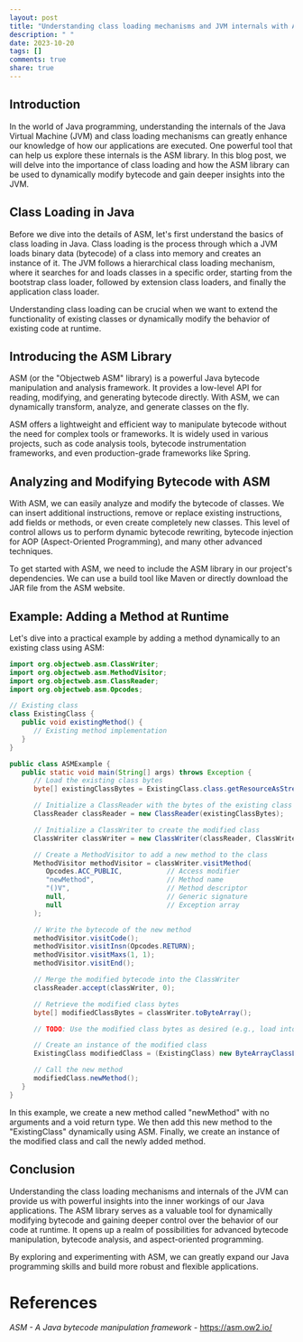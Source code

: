 ```yaml
---
layout: post
title: "Understanding class loading mechanisms and JVM internals with ASM Library"
description: " "
date: 2023-10-20
tags: []
comments: true
share: true
---
```


## Introduction

In the world of Java programming, understanding the internals of the Java Virtual Machine (JVM) and class loading mechanisms can greatly enhance our knowledge of how our applications are executed. One powerful tool that can help us explore these internals is the ASM library. In this blog post, we will delve into the importance of class loading and how the ASM library can be used to dynamically modify bytecode and gain deeper insights into the JVM.

## Class Loading in Java

Before we dive into the details of ASM, let's first understand the basics of class loading in Java. Class loading is the process through which a JVM loads binary data (bytecode) of a class into memory and creates an instance of it. The JVM follows a hierarchical class loading mechanism, where it searches for and loads classes in a specific order, starting from the bootstrap class loader, followed by extension class loaders, and finally the application class loader.

Understanding class loading can be crucial when we want to extend the functionality of existing classes or dynamically modify the behavior of existing code at runtime.

## Introducing the ASM Library

ASM (or the "Objectweb ASM" library) is a powerful Java bytecode manipulation and analysis framework. It provides a low-level API for reading, modifying, and generating bytecode directly. With ASM, we can dynamically transform, analyze, and generate classes on the fly.

ASM offers a lightweight and efficient way to manipulate bytecode without the need for complex tools or frameworks. It is widely used in various projects, such as code analysis tools, bytecode instrumentation frameworks, and even production-grade frameworks like Spring.

## Analyzing and Modifying Bytecode with ASM

With ASM, we can easily analyze and modify the bytecode of classes. We can insert additional instructions, remove or replace existing instructions, add fields or methods, or even create completely new classes. This level of control allows us to perform dynamic bytecode rewriting, bytecode injection for AOP (Aspect-Oriented Programming), and many other advanced techniques.

To get started with ASM, we need to include the ASM library in our project's dependencies. We can use a build tool like Maven or directly download the JAR file from the ASM website.

## Example: Adding a Method at Runtime

Let's dive into a practical example by adding a method dynamically to an existing class using ASM:

```java
import org.objectweb.asm.ClassWriter;
import org.objectweb.asm.MethodVisitor;
import org.objectweb.asm.ClassReader;
import org.objectweb.asm.Opcodes;

// Existing class
class ExistingClass {
   public void existingMethod() {
      // Existing method implementation
   }
}

public class ASMExample {
   public static void main(String[] args) throws Exception {
      // Load the existing class bytes
      byte[] existingClassBytes = ExistingClass.class.getResourceAsStream("ExistingClass.class").readAllBytes();

      // Initialize a ClassReader with the bytes of the existing class
      ClassReader classReader = new ClassReader(existingClassBytes);

      // Initialize a ClassWriter to create the modified class
      ClassWriter classWriter = new ClassWriter(classReader, ClassWriter.COMPUTE_FRAMES);

      // Create a MethodVisitor to add a new method to the class
      MethodVisitor methodVisitor = classWriter.visitMethod(
         Opcodes.ACC_PUBLIC,           // Access modifier
         "newMethod",                  // Method name
         "()V",                        // Method descriptor
         null,                         // Generic signature
         null                          // Exception array
      );

      // Write the bytecode of the new method
      methodVisitor.visitCode();
      methodVisitor.visitInsn(Opcodes.RETURN);
      methodVisitor.visitMaxs(1, 1);
      methodVisitor.visitEnd();

      // Merge the modified bytecode into the ClassWriter
      classReader.accept(classWriter, 0);

      // Retrieve the modified class bytes
      byte[] modifiedClassBytes = classWriter.toByteArray();

      // TODO: Use the modified class bytes as desired (e.g., load into a new class loader)

      // Create an instance of the modified class
      ExistingClass modifiedClass = (ExistingClass) new ByteArrayClassLoader().defineClass("ExistingClass", modifiedClassBytes).newInstance();

      // Call the new method
      modifiedClass.newMethod();
   }
}
```

In this example, we create a new method called "newMethod" with no arguments and a void return type. We then add this new method to the "ExistingClass" dynamically using ASM. Finally, we create an instance of the modified class and call the newly added method.

## Conclusion

Understanding the class loading mechanisms and internals of the JVM can provide us with powerful insights into the inner workings of our Java applications. The ASM library serves as a valuable tool for dynamically modifying bytecode and gaining deeper control over the behavior of our code at runtime. It opens up a realm of possibilities for advanced bytecode manipulation, bytecode analysis, and aspect-oriented programming.

By exploring and experimenting with ASM, we can greatly expand our Java programming skills and build more robust and flexible applications.

# References

*ASM - A Java bytecode manipulation framework* - https://asm.ow2.io/